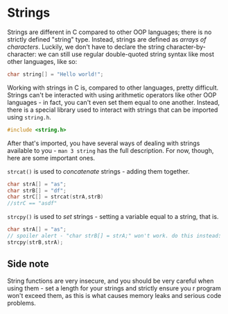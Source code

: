 # Strings

Strings are different in C compared to other OOP languages; there is no strictly defined "string" type. Instead, strings are defined as *arrays of characters*. Luckily, we don't have to declare the string character-by-character: we can still use regular double-quoted string syntax like most other languages, like so:

```c
char string[] = "Hello world!";
```

Working with strings in C is, compared to other languages, pretty difficult. Strings can't be interacted with using arithmetic operators like other OOP languages - in fact, you can't even set them equal to one another. Instead, there is a special library used to interact with strings that can be imported using `string.h`.

```c
#include <string.h>
```

After that's imported, you have several ways of dealing with strings available to you - `man 3 string` has the full description. For now, though, here are some important ones.

`strcat()` is used to *concatenate* strings - adding them together.

```c
char strA[] = "as";
char strB[] = "df";
char strC[] = strcat(strA,strB) 
//strC == "asdf"
```

`strcpy()` is used to *set* strings - setting a variable equal to a string, that is.

```c
char strA[] = "as";
// spoiler alert - "char strB[] = strA;" won't work. do this instead:
strcpy(strB,strA);
```

## Side note

String functions are very insecure, and you should be very careful when using them - set a length for your strings and strictly ensure you r program won't exceed them, as this is what causes memory leaks and serious code problems.
